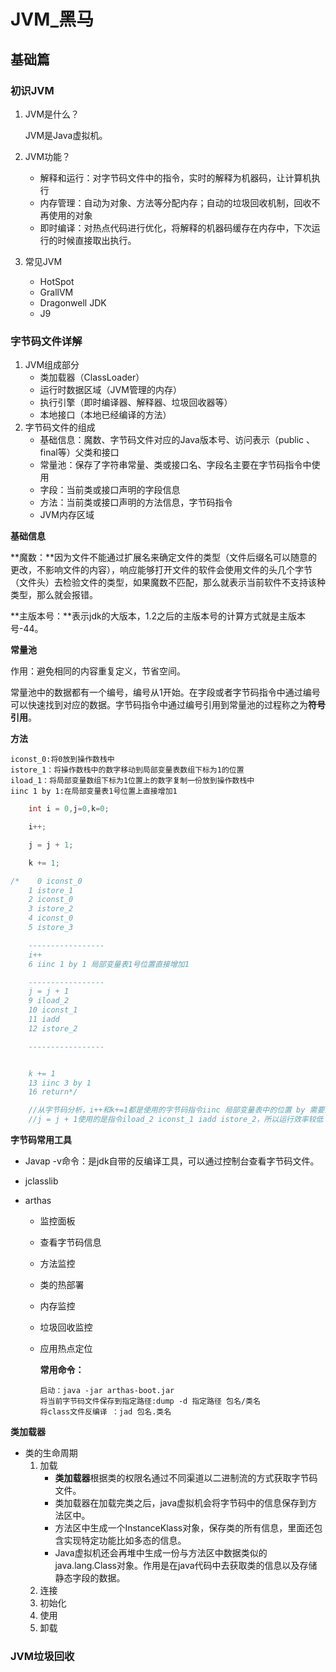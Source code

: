 # JVM_黑马

## 基础篇

### 初识JVM

1. JVM是什么？

   JVM是Java虚拟机。

2. JVM功能？

   - 解释和运行：对字节码文件中的指令，实时的解释为机器码，让计算机执行
   - 内存管理：自动为对象、方法等分配内存；自动的垃圾回收机制，回收不再使用的对象
   - 即时编译：对热点代码进行优化，将解释的机器码缓存在内存中，下次运行的时候直接取出执行。

3. 常见JVM

   - HotSpot
   - GrallVM
   - Dragonwell JDK
   - J9

### 字节码文件详解

1. JVM组成部分
   - 类加载器（ClassLoader）
   - 运行时数据区域（JVM管理的内存）
   - 执行引擎（即时编译器、解释器、垃圾回收器等）
   - 本地接口（本地已经编译的方法）
2. 字节码文件的组成
   - 基础信息：魔数、字节码文件对应的Java版本号、访问表示（public 、final等）父类和接口
   - 常量池：保存了字符串常量、类或接口名、字段名主要在字节码指令中使用
   - 字段：当前类或接口声明的字段信息
   - 方法：当前类或接口声明的方法信息，字节码指令
   - JVM内存区域

**基础信息**

**魔数：**因为文件不能通过扩展名来确定文件的类型（文件后缀名可以随意的更改，不影响文件的内容），响应能够打开文件的软件会使用文件的头几个字节（文件头）去检验文件的类型，如果魔数不匹配，那么就表示当前软件不支持该种类型，那么就会报错。

**主版本号：**表示jdk的大版本，1.2之后的主版本号的计算方式就是主版本号-44。

**常量池**

作用：避免相同的内容重复定义，节省空间。

常量池中的数据都有一个编号，编号从1开始。在字段或者字节码指令中通过编号可以快速找到对应的数据。字节码指令中通过编号引用到常量池的过程称之为**符号引用**。

**方法**

```branch
iconst_0:将0放到操作数栈中
istore_1：将操作数栈中的数字移动到局部变量表数组下标为1的位置
iload_1：将局部变量数组下标为1位置上的数字复制一份放到操作数栈中
iinc 1 by 1:在局部变量表1号位置上直接增加1
```

```Java
    int i = 0,j=0,k=0;

    i++;

    j = j + 1;

    k += 1;

/*    0 iconst_0
    1 istore_1
    2 iconst_0
    3 istore_2
    4 iconst_0
    5 istore_3

    -----------------
    i++
    6 iinc 1 by 1 局部变量表1号位置直接增加1

    -----------------
    j = j + 1
    9 iload_2
    10 iconst_1
    11 iadd
    12 istore_2

    -----------------


    k += 1
    13 iinc 3 by 1
    16 return*/

    //从字节码分析，i++和k+=1都是使用的字节码指令iinc 局部变量表中的位置 by 需要直接加上的值 所以二者的运行效率是一致的
    //j = j + 1使用的是指令iload_2 iconst_1 iadd istore_2，所以运行效率较低
```

**字节码常用工具**

- Javap -v命令：是jdk自带的反编译工具，可以通过控制台查看字节码文件。

- jclasslib

- arthas

  - 监控面板

  - 查看字节码信息

  - 方法监控

  - 类的热部署

  - 内存监控

  - 垃圾回收监控

  - 应用热点定位

    **常用命令：**

    ```branch
    启动：java -jar arthas-boot.jar
    将当前字节码文件保存到指定路径:dump -d 指定路径 包名/类名
    将class文件反编译 ：jad 包名.类名
    ```

**类加载器**

- 类的生命周期
  1. 加载
     - **类加载器**根据类的权限名通过不同渠道以二进制流的方式获取字节码文件。
     - 类加载器在加载完类之后，java虚拟机会将字节码中的信息保存到方法区中。
     - 方法区中生成一个InstanceKlass对象，保存类的所有信息，里面还包含实现特定功能比如多态的信息。
     - Java虚拟机还会再堆中生成一份与方法区中数据类似的java.lang.Class对象。作用是在java代码中去获取类的信息以及存储静态字段的数据。
  2. 连接
  3. 初始化
  4. 使用
  5. 卸载



### JVM垃圾回收